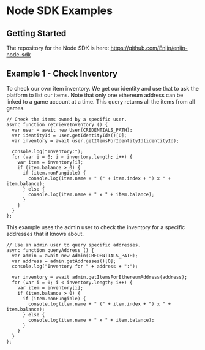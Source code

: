 # Node SDK Examples

## Getting Started

The repository for the Node SDK is here: https://github.com/Enjin/enjin-node-sdk

## Example 1 - Check Inventory

To check our own item inventory. We get our identity and use that to ask the platform
to list our items.  Note that only one ethereum address can be linked to a game account at a time. This query returns all the items from all games.

```
// Check the items owned by a specific user.
async function retrieveInventory () {
  var user = await new User(CREDENTIALS_PATH);
  var identityId = user.getIdentityIds()[0];
  var inventory = await user.getItemsForIdentityId(identityId);

  console.log("Inventory:");
  for (var i = 0; i < inventory.length; i++) {
    var item = inventory[i];
    if (item.balance > 0) {
      if (item.nonFungible) {
        console.log(item.name + " (" + item.index + ") x " + item.balance);
      } else {
        console.log(item.name + " x " + item.balance);
      }
    }
  }
};
```

This example uses the admin user to check the inventory for a specific addresses
that it knows about.
 ```
 // Use an admin user to query specific addresses.
 async function queryAddress () {
   var admin = await new Admin(CREDENTIALS_PATH);
   var address = admin.getAddresses()[0];
   console.log("Inventory for " + address + ":");

   var inventory = await admin.getItemsForEthereumAddress(address);
   for (var i = 0; i < inventory.length; i++) {
     var item = inventory[i];
     if (item.balance > 0) {
       if (item.nonFungible) {
         console.log(item.name + " (" + item.index + ") x " + item.balance);
       } else {
         console.log(item.name + " x " + item.balance);
       }
     }
   }
 };
 ```
